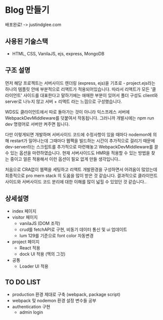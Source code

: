 # Blog 만들기

배포완료! -> justindglee.com

## 사용된 기술스택

- HTML, CSS, VanilaJS, ejs, express, MongoDB

## 구조 설명

먼저 해당 프로젝트는 서버사이드 렌더링 (express, ejs)을 기초로 - project.ejs라는 하나의 템플릿 안에 부분적으로 리액트가 적용되어있습니다. 따라서 리액트가 모든 '클라이언트' 사이드를 대표한다고 말하기에는 애매한 부분이 있어서 폴더 구성도 client와 server로 나누지 않고 서버 + 리액트 라는 느낌으로 구성했습니다.

WDS도 클라이언트에서 따로 돌아가는 것이 아니라 익스프레스 서버에 WebpackDevMiddleware를 덧붙여서 작동됩니다. 그러니까 개발시에는 npm run dev 명령어로 서버만 켜주면 됩니다.

다만 이렇게되면 개발하며 서버사이드 코드에 수정사항이 있을 때마다 nodemon에 의해 restart가 일어나는데 그때마다 웹팩을 빌드하는 시간이 추가적으로 걸리기 때문에 dev-server라는 스크립트를 추가적으로 마련해놓고 WebpackDevMiddleware를 끌 수 있는 옵션을 마련하였습니다. 현재 서버사이드도 HMR을 적용할 수 있는 방법을 찾는 중이고 얼른 적용해서 이런 옵션이 필요 없게 만들 생각입니다..

처음으로 CRA없이 웹팩을 세팅하고 리액트 개발환경을 구성하면서 어려움이 많았는데 최종적으로 pro mern stack 의 도움을 많이 받은 것 같습니다. 결과적으로 클라이언트 사이드와 서버사이드 코드 분리에 대한 이해를 많이 넓힐 수 있었던 것 같습니다..

## 상세설명

- index 페이지
- visitor 페이지
  - vanilaJS (DOM 조작)
  - crud를 fetchAPI로 구현, 비동기 데이터 통신 및 ui 업데이트
  - lum 129를 기준으로 font color 자동변경
- project 페이지
  - React 적용
  - dock UI 적용 (맥의 그것)
- 공통
  - Loader UI 적용

## TO DO LIST

- production 환경 제대로 구축 (webpack, package script)
- webpack 및 nodemon 환경 설정 변수들 공부
- authentication 구현
  - admin login
